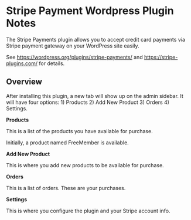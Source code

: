 # Stripe Payment Wordpress Plugin Notes

The Stripe Payments plugin allows you to accept credit card payments via Stripe
payment gateway on your WordPress site easily.

See https://wordpress.org/plugins/stripe-payments/ and
https://stripe-plugins.com/ for details.


## Overview

After installing this plugin, a new tab will show up on the admin sidebar.  It
will have four options: 1) Products 2) Add New Product 3) Orders 4) Settings.

**Products**

This is a list of the products you have available for purchase.

Initially, a product named FreeMember is available.

**Add New Product**

This is where you add new products to be available for purchase.

**Orders**

This is a list of orders.  These are your purchases.

**Settings**

This is where you configure the plugin and your Stripe account info.
